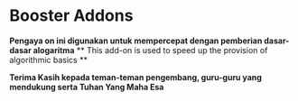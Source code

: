 # Booster Addons

**Pengaya on ini digunakan untuk mempercepat dengan pemberian dasar-dasar alogaritma**
** This add-on is used to speed up the provision of algorithmic basics **

**Terima Kasih kepada teman-teman pengembang, guru-guru yang mendukung serta Tuhan Yang Maha Esa**
